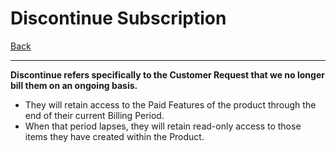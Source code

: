 # Discontinue Subscription
[Back](/docs/UseCases.md "Back to Use Case List")

---
**Discontinue refers specifically to the Customer Request that we no longer bill them on an ongoing basis.**
* They will retain access to the Paid Features of the product through the end of their current Billing Period.
* When that period lapses, they will retain read-only access to those items they have created within the Product.


